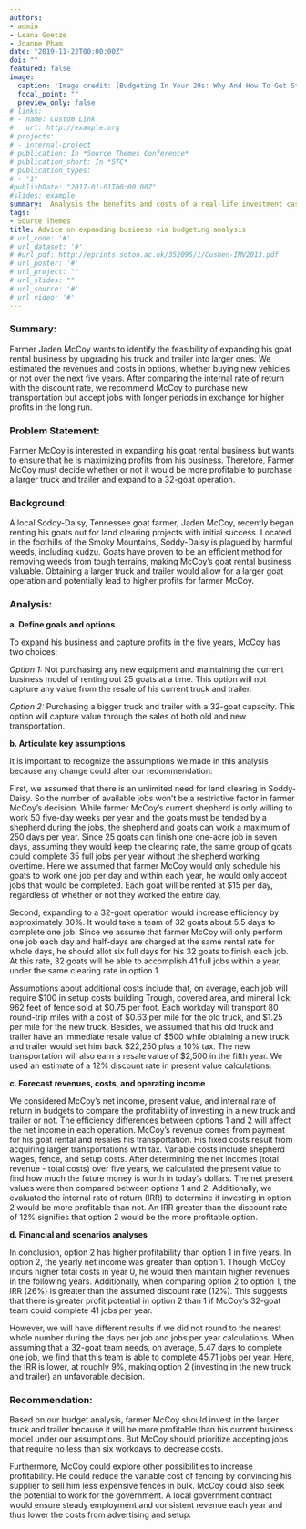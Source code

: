 ```yaml
---
authors:
- admin
- Leana Goetze
- Joanne Pham
date: "2019-11-22T00:00:00Z"
doi: ""
featured: false
image:
  caption: 'Image credit: [Budgeting In Your 20s: Why And How To Get Started](https://www.moneyunder30.com/budgeting-in-your-20s)'
  focal_point: ""
  preview_only: false
# links:
# - name: Custom Link
#   url: http://example.org
# projects:
# - internal-project
# publication: In *Source Themes Conference*
# publication_short: In *STC*
# publication_types:
# - "1"
#publishDate: "2017-01-01T00:00:00Z"
#slides: example
summary:  Analysis the benefits and costs of a real-life investment case with financial planning.
tags:
- Source Themes
title: Advice on expanding business via budgeting analysis
# url_code: '#'
# url_dataset: '#'
# #url_pdf: http://eprints.soton.ac.uk/352095/1/Cushen-IMV2013.pdf
# url_poster: '#'
# url_project: ""
# url_slides: ""
# url_source: '#'
# url_video: '#'
---
```


### Summary:

Farmer Jaden McCoy wants to identify the feasibility of expanding his goat rental business by upgrading his truck and trailer into larger ones. We estimated the revenues and costs in options, whether buying new vehicles or not over the next five years. After comparing the internal rate of return with the discount rate, we recommend McCoy to purchase new transportation but accept jobs with longer periods in exchange for higher profits in the long run.

### Problem Statement:

Farmer McCoy is interested in expanding his goat rental business but wants to ensure that he is maximizing profits from his business. Therefore, Farmer McCoy must decide whether or not it would be more profitable to purchase a larger truck and trailer and expand to a 32-goat operation. 

### Background:

A local Soddy-Daisy, Tennessee goat farmer, Jaden McCoy, recently began renting his goats out for land clearing projects with initial success. Located in the foothills of the Smoky Mountains, Soddy-Daisy is plagued by harmful weeds, including kudzu. Goats have proven to be an efficient method for removing weeds from tough terrains, making McCoy’s goat rental business valuable. Obtaining a larger truck and trailer would allow for a larger goat operation and potentially lead to higher profits for farmer McCoy.

### Analysis:

**a. Define goals and options**

To expand his business and capture profits in the five years, McCoy has two choices:

_Option 1:_ Not purchasing any new equipment and maintaining the current business model of renting out 25 goats at a time. This option will not capture any value from the resale of his current truck and trailer. 

_Option 2:_ Purchasing a bigger truck and trailer with a 32-goat capacity. This option will capture value through the sales of both old and new transportation.

**b. Articulate key assumptions**

It is important to recognize the assumptions we made in this analysis because any change could alter our recommendation:

First, we assumed that there is an unlimited need for land clearing in Soddy-Daisy. So the number of available jobs won’t be a restrictive factor in farmer McCoy’s decision. While farmer McCoy’s current shepherd is only willing to work 50 five-day weeks per year and the goats must be tended by a shepherd during the jobs, the shepherd and goats can work a maximum of 250 days per year. Since 25 goats can finish one one-acre job in seven days, assuming they would keep the clearing rate, the same group of goats could complete 35 full jobs per year without the shepherd working overtime. Here we assumed that farmer McCoy would only schedule his goats to work one job per day and within each year, he would only accept jobs that would be completed. Each goat will be rented at $15 per day, regardless of whether or not they worked the entire day. 

Second, expanding to a 32-goat operation would increase efficiency by approximately 30%. It would take a team of 32 goats about 5.5 days to complete one job. Since we assume that farmer McCoy will only perform one job each day and half-days are charged at the same rental rate for whole days, he should allot six full days for his 32 goats to finish each job. At this rate, 32 goats will be able to accomplish 41 full jobs within a year, under the same clearing rate in option 1. 
 
Assumptions about additional costs include that, on average, each job will require \$100 in setup costs building Trough, covered area, and mineral lick; 962 feet of fence sold at \$0.75 per foot. Each workday will transport 80 round-trip miles with a cost of \$0.63 per mile for the old truck, and \$1.25 per mile for the new truck. Besides, we assumed that his old truck and trailer have an immediate resale value of \$500 while obtaining a new truck and trailer would set him back \$22,250 plus a 10% tax. The new transportation will also earn a resale value of \$2,500 in the fifth year. We used an estimate of a 12% discount rate in present value calculations.  

**c. Forecast revenues, costs, and operating income**

We considered McCoy’s net income, present value, and internal rate of return in budgets to compare the profitability of investing in a new truck and trailer or not. The efficiency differences between options 1 and 2 will affect the net income in each operation.  McCoy’s revenue comes from payment for his goat rental and resales his transportation. His fixed costs result from acquiring larger transportations with tax. Variable costs include shepherd wages, fence, and setup costs. After determining the net incomes (total revenue - total costs) over five years, we calculated the present value to find how much the future money is worth in today’s dollars. The net present values were then compared between options 1 and 2. Additionally, we evaluated the internal rate of return (IRR) to determine if investing in option 2 would be more profitable than not. An IRR greater than the discount rate of 12% signifies that option 2 would be the more profitable option. 

**d. Financial and scenarios analyses**

In conclusion, option 2 has higher profitability than option 1 in five years. In option 2,  the yearly net income was greater than option 1. Though McCoy incurs higher total costs in year 0, he would then maintain higher revenues in the following years. Additionally, when comparing option 2 to option 1, the IRR (26%) is greater than the assumed discount rate (12%). This suggests that there is greater profit potential in option 2 than 1 if McCoy’s 32-goat team could complete 41 jobs per year. 

However, we will have different results if we did not round to the nearest whole number during the days per job and jobs per year calculations. When assuming that a 32-goat team needs, on average, 5.47 days to complete one job, we find that this team is able to complete 45.71 jobs per year. Here, the IRR is lower, at roughly 9%, making option 2 (investing in the new truck and trailer) an unfavorable decision. 

### Recommendation:

Based on our budget analysis, farmer McCoy should invest in the larger truck and trailer because it will be more profitable than his current business model under our assumptions. But McCoy should prioritize accepting jobs that require no less than six workdays to decrease costs. 

Furthermore, McCoy could explore other possibilities to increase profitability. He could reduce the variable cost of fencing by convincing his supplier to sell him less expensive fences in bulk. McCoy could also seek the potential to work for the government. A local government contract would ensure steady employment and consistent revenue each year and thus lower the costs from advertising and setup.

